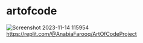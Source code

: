 # artofcode
![Screenshot 2023-11-14 115954](https://github.com/anabiafarooq/artofcode/assets/150838223/a46f20fe-2c00-4c6f-a3de-7e91d3716f2a)
https://replit.com/@AnabiaFarooq/ArtOfCodeProject
